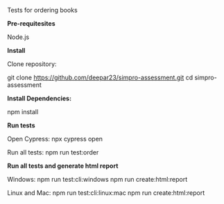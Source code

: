 Tests for ordering books

**Pre-requitesites**

Node.js


**Install**

Clone repository:

git clone https://github.com/deepar23/simpro-assessment.git
cd simpro-assessment


**Install Dependencies:**

npm install


**Run tests**

Open Cypress:
npx cypress open

Run all tests:
npm run test:order


**Run all tests and generate html report**

Windows:
npm run test:cli:windows
npm run create:html:report

Linux and Mac:
npm run test:cli:linux:mac
npm run create:html:report




